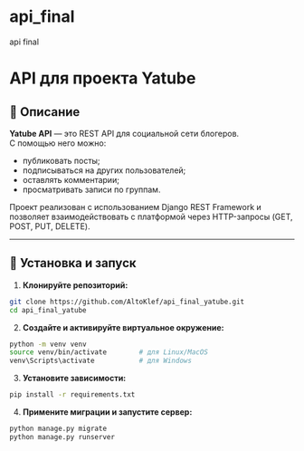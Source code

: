 # api_final
api final
# API для проекта Yatube

## 📌 Описание

**Yatube API** — это REST API для социальной сети блогеров.  
С помощью него можно:
- публиковать посты;
- подписываться на других пользователей;
- оставлять комментарии;
- просматривать записи по группам.

Проект реализован с использованием Django REST Framework и позволяет взаимодействовать с платформой через HTTP-запросы (GET, POST, PUT, DELETE).

---

## 🚀 Установка и запуск

1. **Клонируйте репозиторий:**

```bash
git clone https://github.com/AltoKlef/api_final_yatube.git
cd api_final_yatube
```
2. **Создайте и активируйте виртуальное окружение:**

```bash
python -m venv venv
source venv/bin/activate        # для Linux/MacOS
venv\Scripts\activate           # для Windows
```
3. **Установите зависимости:**
```bash
pip install -r requirements.txt
```
4. **Примените миграции и запустите сервер:**
```bash
python manage.py migrate
python manage.py runserver
```